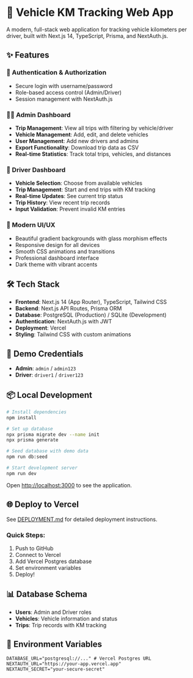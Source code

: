 # 🚗 Vehicle KM Tracking Web App

A modern, full-stack web application for tracking vehicle kilometers per driver, built with Next.js 14, TypeScript, Prisma, and NextAuth.js.

## ✨ Features

### 🔐 Authentication & Authorization
- Secure login with username/password
- Role-based access control (Admin/Driver)
- Session management with NextAuth.js

### 👨‍💼 Admin Dashboard
- **Trip Management**: View all trips with filtering by vehicle/driver
- **Vehicle Management**: Add, edit, and delete vehicles
- **User Management**: Add new drivers and admins
- **Export Functionality**: Download trip data as CSV
- **Real-time Statistics**: Track total trips, vehicles, and distances

### 🚗 Driver Dashboard
- **Vehicle Selection**: Choose from available vehicles
- **Trip Management**: Start and end trips with KM tracking
- **Real-time Updates**: See current trip status
- **Trip History**: View recent trip records
- **Input Validation**: Prevent invalid KM entries

### 🎨 Modern UI/UX
- Beautiful gradient backgrounds with glass morphism effects
- Responsive design for all devices
- Smooth CSS animations and transitions
- Professional dashboard interface
- Dark theme with vibrant accents

## 🛠️ Tech Stack

- **Frontend**: Next.js 14 (App Router), TypeScript, Tailwind CSS
- **Backend**: Next.js API Routes, Prisma ORM
- **Database**: PostgreSQL (Production) / SQLite (Development)
- **Authentication**: NextAuth.js with JWT
- **Deployment**: Vercel
- **Styling**: Tailwind CSS with custom animations

## 🚀 Demo Credentials

- **Admin**: `admin` / `admin123`
- **Driver**: `driver1` / `driver123`

## 📦 Local Development

```bash
# Install dependencies
npm install

# Set up database
npx prisma migrate dev --name init
npx prisma generate

# Seed database with demo data
npm run db:seed

# Start development server
npm run dev
```

Open [http://localhost:3000](http://localhost:3000) to see the application.

## 🌐 Deploy to Vercel

See [DEPLOYMENT.md](./DEPLOYMENT.md) for detailed deployment instructions.

### Quick Steps:
1. Push to GitHub
2. Connect to Vercel
3. Add Vercel Postgres database
4. Set environment variables
5. Deploy!

## 📊 Database Schema

- **Users**: Admin and Driver roles
- **Vehicles**: Vehicle information and status
- **Trips**: Trip records with KM tracking

## 🔧 Environment Variables

```env
DATABASE_URL="postgresql://..." # Vercel Postgres URL
NEXTAUTH_URL="https://your-app.vercel.app"
NEXTAUTH_SECRET="your-secure-secret"
```
